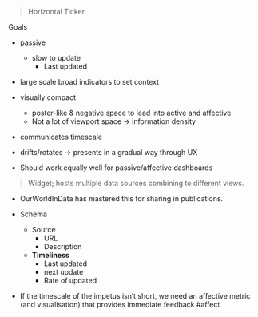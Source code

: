 > Horizontal Ticker  

Goals
+ passive
	+ slow to update
		+ Last updated
+ large scale broad indicators to set context
  
+ visually compact
	+ poster-like & negative space to lead into active and affective
	+ Not a lot of viewport space -> information density
+ communicates timescale  
+ drifts/rotates -> presents in a gradual way through UX
+ Should work equally well for passive/affective dashboards


> Widget; hosts multiple data sources combining to different views. 
+ OurWorldInData has mastered this for sharing in publications. 

+ Schema
	+ Source
		+ URL
		+ Description
	+ **Timeliness**
		+ Last updated
		+ next update
		+ Rate of updated
+ If the timescale of the impetus isn’t short, we need an affective metric (and visualisation) that provides immediate feedback #affect  